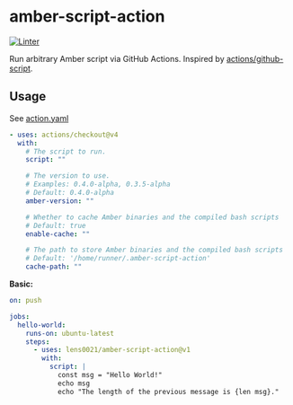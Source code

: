 # amber-script-action

[![Linter](https://github.com/lens0021/amber-script-action/actions/workflows/linter.yaml/badge.svg)](https://github.com/lens0021/amber-script-action/actions/workflows/linter.yaml)

Run arbitrary Amber script via GitHub Actions.
Inspired by [actions/github-script].

## Usage

See [action.yaml](action.yaml)

<!-- start usage -->

```yaml
- uses: actions/checkout@v4
  with:
    # The script to run.
    script: ""

    # The version to use.
    # Examples: 0.4.0-alpha, 0.3.5-alpha
    # Default: 0.4.0-alpha
    amber-version: ""

    # Whether to cache Amber binaries and the compiled bash scripts
    # Default: true
    enable-cache: ""

    # The path to store Amber binaries and the compiled bash scripts
    # Default: '/home/runner/.amber-script-action'
    cache-path: ""
```

<!-- end usage -->

**Basic:**

```yaml
on: push

jobs:
  hello-world:
    runs-on: ubuntu-latest
    steps:
      - uses: lens0021/amber-script-action@v1
        with:
          script: |
            const msg = "Hello World!"
            echo msg
            echo "The length of the previous message is {len msg}."
```

[actions/github-script]: https://github.com/actions/github-script
